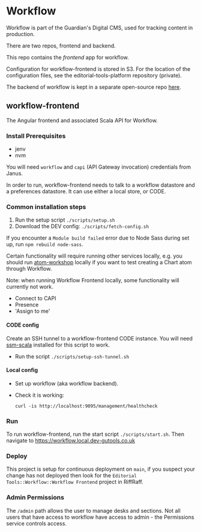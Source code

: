 # Workflow

Workflow is part of the Guardian's Digital CMS, used for tracking content in production. 

There are two repos, frontend and backend.

This repo contains the *frontend* app for workflow.

Configuration for workflow-frontend is stored in S3. For the location of the configuration files, see the editorial-tools-platform repository (private).

The backend of workflow is kept in a separate open-source repo [here](https://github.com/guardian/workflow).

## workflow-frontend

The Angular frontend and associated Scala API for Workflow. 

### Install Prerequisites

 * jenv
 * nvm
 
You will need `workflow` and `capi` (API Gateway invocation) credentials from Janus.

In order to run, workflow-frontend needs to talk to a workflow datastore and a preferences datastore.
It can use either a local store, or CODE.

### Common installation steps

 1. Run the setup script `./scripts/setup.sh`
 2. Download the DEV config: `./scripts/fetch-config.sh`

If you encounter a `Module build failed` error due to Node Sass during set up, run `npm rebuild node-sass`.

Certain functionality will require running other services locally, e.g. you should run [atom-workshop](https://github.com/guardian/atom-workshop) locally if you want to test creating a Chart atom through Workflow.

Note: when running Workflow Frontend locally, some functionality will currently not work. 

  * Connect to CAPI
  * Presence 
  * 'Assign to me'

#### CODE config

Create an SSH tunnel to a workflow-frontend CODE instance.
You will need [ssm-scala](https://github.com/guardian/ssm-scala) installed for this script to work.

  * Run the script `./scripts/setup-ssh-tunnel.sh` 

#### Local config

  * Set up workflow (aka workflow backend).
  * Check it is working:
  
    `curl -is http://localhost:9095/management/healthcheck`

### Run

To run workflow-frontend, run the start script `./scripts/start.sh`. Then navigate to https://workflow.local.dev-gutools.co.uk

### Deploy

This project is setup for continuous deployment on `main`, if you suspect your
change has not deployed then look for the 
`Editorial Tools::Workflow::Workflow Frontend` project in RiffRaff.

### Admin Permissions
The `/admin` path allows the user to manage desks and sections. 
Not all users that have access to workflow have access to admin - the Permissions service controls access.
